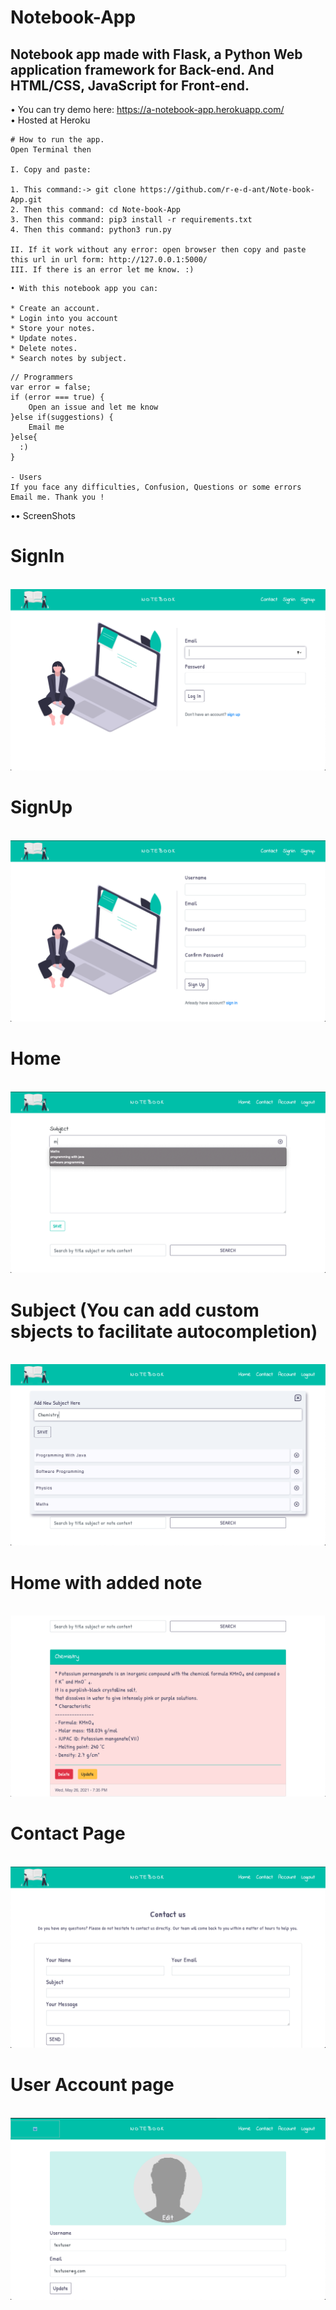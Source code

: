 # Notebook-App
Notebook app made with Flask, a Python Web application framework for Back-end. And HTML/CSS, JavaScript for Front-end.
--------

• You can try demo here: https://a-notebook-app.herokuapp.com/<br>
• Hosted at Heroku

```
# How to run the app.
Open Terminal then

I. Copy and paste:

1. This command:-> git clone https://github.com/r-e-d-ant/Note-book-App.git
2. Then this command: cd Note-book-App
3. Then this command: pip3 install -r requirements.txt
4. Then this command: python3 run.py

II. If it work without any error: open browser then copy and paste this url in url form: http://127.0.0.1:5000/
III. If there is an error let me know. :)
```

```
• With this notebook app you can:

* Create an account.
* Login into you account
* Store your notes.
* Update notes.
* Delete notes.
* Search notes by subject.
```

```
// Programmers
var error = false;
if (error === true) {
    Open an issue and let me know
}else if(suggestions) {
    Email me
}else{
  :)
}

- Users
If you face any difficulties, Confusion, Questions or some errors Email me. Thank you !
```

•• ScreenShots

# SignIn
<br>
<img src="https://github.com/r-e-d-ant/Note-book-App/blob/main/screenshots/signin.png"/>
<br>

# SignUp
<br>
<img src="https://github.com/r-e-d-ant/Note-book-App/blob/main/screenshots/signup.png"/>
<br>

# Home
<br>
<img src="https://github.com/r-e-d-ant/Note-book-App/blob/main/screenshots/adding_notes.png"/>
<br>

# Subject (You can add custom sbjects to facilitate autocompletion)
<br>
<img src="https://github.com/r-e-d-ant/Note-book-App/blob/main/screenshots/adding_subject.png"/>
<br>

# Home with added note
<br>
<img src="https://github.com/r-e-d-ant/Note-book-App/blob/main/screenshots/note.png"/>
<br>

# Contact Page

<br>
<img src="https://github.com/r-e-d-ant/Note-book-App/blob/main/screenshots/contact.png"/>
<br>

# User Account page
<br>
<img src="https://github.com/r-e-d-ant/Note-book-App/blob/main/screenshots/profile.png"/>
<br>

